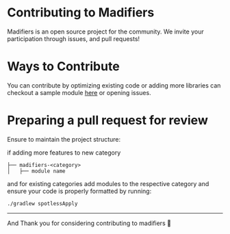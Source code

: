 # Contributing to Madifiers
Madifiers is an open source project for the community. We invite your participation through issues, and pull requests!

# Ways to Contribute
You can contribute by optimizing existing code or adding more libraries can checkout a sample module 
[here](/madifiers-example) or opening issues.

# Preparing a pull request for review
Ensure to maintain the project structure:

if adding more features to new category
```
├── madifiers-<category>
│   ├── module name 
```
and for existing categories add modules to the respective category 
and ensure your code is properly formatted by running:
```bash
./gradlew spotlessApply
```
---
And Thank you for considering contributing to madifiers 💚 

